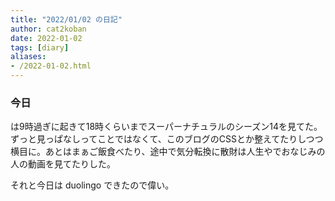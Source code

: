 ```yaml
---
title: "2022/01/02 の日記"
author: cat2koban
date: 2022-01-02
tags: [diary]
aliases:
- /2022-01-02.html
---
```



### 今日

は9時過ぎに起きて18時くらいまでスーパーナチュラルのシーズン14を見てた。ずっと見っぱなしってことではなくて、このブログのCSSとか整えてたりしつつ横目に。あとはまぁご飯食べたり、途中で気分転換に散財は人生やでおなじみの人の動画を見てたりした。

それと今日は duolingo できたので偉い。
